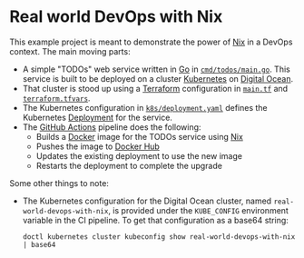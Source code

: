 # Real world DevOps with Nix

This example project is meant to demonstrate the power of [Nix] in a DevOps
context. The main moving parts:

* A simple "TODOs" web service written in [Go] in
  [`cmd/todos/main.go`](./cmd/todos/main.go). This service is built to be
  deployed on a cluster [Kubernetes] on [Digital Ocean][do].
* That cluster is stood up using a [Terraform] configuration in
  [`main.tf`](./main.tf) and [`terraform.tfvars`](./terraform.tfvars).
* The Kubernetes configuration in [`k8s/deployment.yaml`](./k8s/deployment.yaml)
  defines the Kubernetes [Deployment] for the service.
* The [GitHub Actions][actions] pipeline does the following:
  * Builds a [Docker] image for the TODOs service using [Nix]
  * Pushes the image to [Docker Hub][hub]
  * Updates the existing deployment to use the new image
  * Restarts the deployment to complete the upgrade

Some other things to note:

* The Kubernetes configuration for the Digital Ocean cluster, named
  `real-world-devops-with-nix`, is provided under the `KUBE_CONFIG` environment
  variable in the CI pipeline. To get that configuration as a base64 string:

  ```shell
  doctl kubernetes cluster kubeconfig show real-world-devops-with-nix | base64
  ```

[actions]: https://github.com/features/actions
[deployment]: https://kubernetes.io/docs/concepts/workloads/controllers/deployment
[docker]: https://docker.com
[do]: https://digitalocean.com
[go]: https://golang.org
[hub]: https://hub.docker.com
[kubernetes]: https://kubernetes.io
[nix]: https://nixos.org
[terraform]: https://terraform.io
